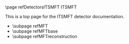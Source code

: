\page refDetectorsITSMFT ITSMFT

This is a top page for the ITSMFT detector documentation.

- \subpage refMFT
- \subpage refMFTbase
- \subpage refMFTreconstruction
